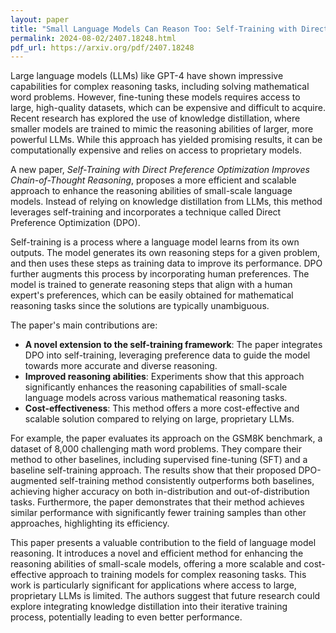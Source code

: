 ```yaml
---
layout: paper
title: "Small Language Models Can Reason Too: Self-Training with Direct Preference Optimization Improves Chain-of-Thought Reasoning"
permalink: 2024-08-02/2407.18248.html
pdf_url: https://arxiv.org/pdf/2407.18248
---
```


Large language models (LLMs) like GPT-4 have shown impressive capabilities for complex reasoning tasks, including solving mathematical word problems. However, fine-tuning these models requires access to large, high-quality datasets, which can be expensive and difficult to acquire. Recent research has explored the use of knowledge distillation, where smaller models are trained to mimic the reasoning abilities of larger, more powerful LLMs. While this approach has yielded promising results, it can be computationally expensive and relies on access to proprietary models.

A new paper, *Self-Training with Direct Preference Optimization Improves Chain-of-Thought Reasoning*, proposes a more efficient and scalable approach to enhance the reasoning abilities of small-scale language models. Instead of relying on knowledge distillation from LLMs, this method leverages self-training and incorporates a technique called Direct Preference Optimization (DPO). 

Self-training is a process where a language model learns from its own outputs. The model generates its own reasoning steps for a given problem, and then uses these steps as training data to improve its performance. DPO further augments this process by incorporating human preferences. The model is trained to generate reasoning steps that align with a human expert's preferences, which can be easily obtained for mathematical reasoning tasks since the solutions are typically unambiguous.

The paper's main contributions are:

* **A novel extension to the self-training framework**: The paper integrates DPO into self-training, leveraging preference data to guide the model towards more accurate and diverse reasoning.
* **Improved reasoning abilities**: Experiments show that this approach significantly enhances the reasoning capabilities of small-scale language models across various mathematical reasoning tasks.
* **Cost-effectiveness**: This method offers a more cost-effective and scalable solution compared to relying on large, proprietary LLMs. 

For example, the paper evaluates its approach on the GSM8K benchmark, a dataset of 8,000 challenging math word problems. They compare their method to other baselines, including supervised fine-tuning (SFT) and a baseline self-training approach. The results show that their proposed DPO-augmented self-training method consistently outperforms both baselines, achieving higher accuracy on both in-distribution and out-of-distribution tasks. Furthermore, the paper demonstrates that their method achieves similar performance with significantly fewer training samples than other approaches, highlighting its efficiency. 

This paper presents a valuable contribution to the field of language model reasoning. It introduces a novel and efficient method for enhancing the reasoning abilities of small-scale models, offering a more scalable and cost-effective approach to training models for complex reasoning tasks. This work is particularly significant for applications where access to large, proprietary LLMs is limited. The authors suggest that future research could explore integrating knowledge distillation into their iterative training process, potentially leading to even better performance. 
